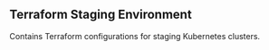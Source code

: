 ## Terraform Staging Environment
Contains Terraform configurations for staging Kubernetes clusters.
